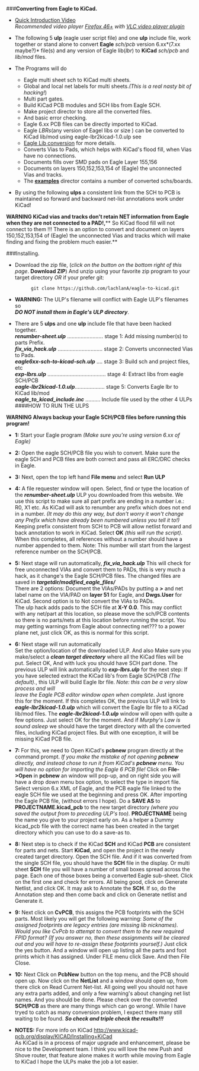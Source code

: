 ###**Converting from Eagle to KiCad.**
*    [Quick Introduction Video](http://cosmosc.com/video/testtital.mp4)  
     *Recommended video player [Firefox 46+](https://www.mozilla.org/en-US/firefox/desktop/) with [VLC video player plugin](http://www.videolan.org/vlc/)*  


* The following 5 **ulp** (eagle user script file) and one **ulp** include file, work together or stand alone to convert **Eagle** *sch/pcb* version 6.xx*(7.xx maybe?)* file(s) and any version of Eagle lib(*lbr*) to **KiCad** *sch/pcb* and *lib/mod* files.  

* The Programs will do
	* Eagle multi sheet sch to KiCad  multi sheets.  
	* Global and local net labels for multi sheets.*(This is a real nasty bit of hacking!*)  
	* Multi part gates.  
	* Build KiCad PCB modules and SCH libs from Eagle SCH.  
	* Make project director to store all the converted files.  
	* And basic error checking.  
	* Eagle 6.xx PCB files can be directly imported to KiCad.  
	* Eagle *LBRs*(any version of Eagel libs or size ) can be converted to KiCad lib/mod using eagle-lbr2kicad-1.0.ulp see  
	* [Eagle Lib conversion]( https://github.com/lachlanA/eagle-to-kicad-libs) for more details.  
	* Converts Vias to Pads, which helps with KiCad's flood fill, when Vias have no connections.  
	* Documents fills over SMD pads on Eagle Layer 155,156  
	* Documents on layers 150,152,153,154 of (Eagle) the unconnected Vias and tracks.  
	* The **[examples](https://github.com/lachlanA/eagle-to-kicad/tree/master/examples)** director contains a number of converted schs/boards.  

* By using the following **ulps**  a consistent link from the SCH to PCB is maintained so forward and backward net-list annotations work under KiCad!  

**WARNING KiCad vias and tracks don't retain NET information from Eagle when they are not connected to a PAD!,**** So KiCad flood fill will not connect to them !!! There is an option to convert and document on layers 150,152,153,154 of (Eagle) the unconnected Vias and tracks which will make finding and fixing the problem much easier.**  


###Installing.
* Download the zip file, (*click on the button on the bottom right of this page*. **Download ZIP**) And unzip using your favorite zip program to your target directory *OR* if your prefer git:

			git clone https://github.com/lachlanA/eagle-to-kicad.git  

* **WARNING:**  The ULP's filename will conflict with Eagle ULP's filenames so  
  ***DO NOT install them in Eagle's ULP directory***.  

* There are 5 **ulps** and one **ulp** include file that have been hacked together.  
***renumber-sheet.ulp*** ........................   stage 1: Add missing number(s) to parts Prefix.  
***fix_via_hack.ulp*** ..............................   stage 2: Converts unconnected Vias to Pads.  
***eagle6xx-sch-to-kicad-sch.ulp*** ....    stage 3: Build sch and project files, etc  
***exp-lbrs.ulp*** .......................................   stage 4: Extract libs from eagle SCH/PCB  
***eagle-lbr2kicad-1.0.ulp***....................  stage 5: Converts Eagle lbr to KiCad lib/mod  
***eagle_to_kicad_include.inc*** ..........  Include file used by the other 4 ULPs  
####HOW TO RUN THE ULPS 
 
 **WARNING Always backup your Eagle SCH/PCB files before running this program!**  
 
* **1:** Start your Eagle program *(Make sure you're using version 6.xx of Eagle)*

* **2:** Open the eagle SCH/PCB file you wish to convert. Make sure the eagle SCH and PCB files are both correct and pass all ERC/DRC checks in Eagle.  

* **3:** Next, open the top left hand **File menu** and select **Run ULP**  

* **4:** A file requester window will open. Select, find or type the location of the ***renumber-sheet.ulp*** ULP you downloaded from this website. We use this script to make sure all part prefix are ending in a number i.e.: R0, X1 etc. As KiCad will ask to renumber any prefix which does not end in a number. *(It may do this any way, but don't worry it won't change any Prefix which have already been numbered unless you tell it to!)*  Keeping prefix consistent from SCH to PCB will allow netlist forward and back annotation to work in KiCad. Select **OK** *(this will run the script)*.  When this completes, all references without a number should have a number appended to them. Note: This number will start from the largest reference number on the SCH/PCB.

* **5:** Next stage will run automatically, ***fix_via_hack.ulp*** This will check for free unconnected VIAs and convert them to PADs,  this is very much a hack, as it change's the Eagle SCH/PCB files. The changed files are saved in ***targetdir/modified_eagle_files/***  
There are 2 options: Document the VIAs/PADs by putting a ***>*** and net label name on the VIA/PAD on **layer 51** for Eagle, and **Dwgs.User** for KiCad. Second option is to Not convert the VIAs to PADs.  
The ulp hack adds pads to the SCH file at **X-Y 0.0**. This may conflict with any net/part at this location, so please move the sch/PCB contents so there is no parts/nets at this location before running the script.
You may getting warnings from Eagle about connecting net??? to a power plane net, just click OK, as this is normal for this script.

* **6:** Next stage will run automatically  
Set the option/location of the downloaded ULP. And also Make sure you make/select a ***clean target directory*** where all the KiCad files will be put. Select OK, And with luck you should have SCH part done. The previous ULP will link automatically to ***exp-lbrs.ulp*** for the  next step: If you have selected extract the KiCad lib's from Eagle SCH/PCB *(The default).*, this  ULP will build  Eagle lbr file.  *Note: this can be a very slow process and will  
leave the Eagle PCB editor window open when complete*. Just ignore this for the moment. If this completes OK, the previous ULP will link to ***eagle-lbr2kicad-1.0.ulp*** which will convert the Eagle lbr file to a KiCad lib/mod files.  The ***eagle-lbr2kicad-1.0.ulp*** window will open with quite a few options. Just select OK for the moment. And if *Murphy's Law  is sound asleep* we should have the target directory with all the converted files, including KiCad project files. But with one exception, it will be missing KiCad PCB file.

* **7:** For this, we need to Open KiCad's **pcbnew** program directly at the command prompt.
 *If you make the mistake of not opening **pcbnew** directly, and instead chose to run it from KiCad's **pcbnew** menu. You will have no option for importing the Eagle 6 PCB file!*  Click on **File->Open** in **pcbnew** an window will pop-up, and on right side you will have a drop down menu box option, to select the type in import file. Select version 6.x  XML  of Eagle, and the PCB eagle file linked to the eagle SCH file we used at the beginning and press OK. After importing the Eagle PCB file, (without errors I hope). Do a **SAVE AS** to **PROJECTNAME.kicad_pcb** to the new target directory *(where you saved the output from to preceding ULP's too).* **PROJECTNAME** being the name you give to your project early on. As a helper a Dummy kicad_pcb file with the correct name has been created in the target directory which you can use to do a save-as to.

* **8:** Next step is to check if the KiCad **SCH** and KiCad **PCB** are consistent for parts and nets.
Start **KiCad**, and open the project in the newly created target directory. Open the SCH file. And if it was converted from the single SCH file, you should have the **SCH** file in the display. Or multi sheet **SCH** file you will have a number of small boxes spread across the page. Each one of those boxes being a converted Eagle sub-sheet. Click on the first one and check for errors. All being good, click on Generate Netlist, and click OK. It may ask to Annotate the **SCH**. If so, do the Annotation step and then come back and click on Generate netlist and Generate it.

* **9:** Next click on **CvPCB**, this assigns the PCB footprints with the SCH parts. Most likely you will get the
following warning: *Some of the assigned footprints are legacy entries (are missing lib nicknames). Would you like CvPcb to attempt to convert them to the new required FPID format? (If you answer no, then these assignments will be cleared out and you will have to re-assign these footprints yourself.)* Just click the yes button. And a window will open up listing all the parts and foot prints which it has assigned. Under FILE menu click Save. And then File Close.

* **10:** Next Click on **PcbNew** button on the top menu, and the PCB should open up.
Now click on the **NetList** and a window should open up, from there click on Read Current Net-list. All going well you should not have any extra parts added, and only a few warning's about changing net list names. And you should be done.  Please check over the converted **SCH/PCB** as there are many things which can go wrong!. While I have tryed to catch as many conversion problem, I expect there many still waiting to be found. ***So check and triple check the results!!!***

* **NOTES:**  For more info on KiCad  http://www.kicad-pcb.org/display/KICAD/Installing+KiCad  
As KiCad is in a process of major upgrade and enhancement, please be nice to the Development team. I think you will love the new Push and Shove router, that feature alone makes it worth while moving from Eagle to KiCad I hope the ULPs make the job a lot easier.




  

